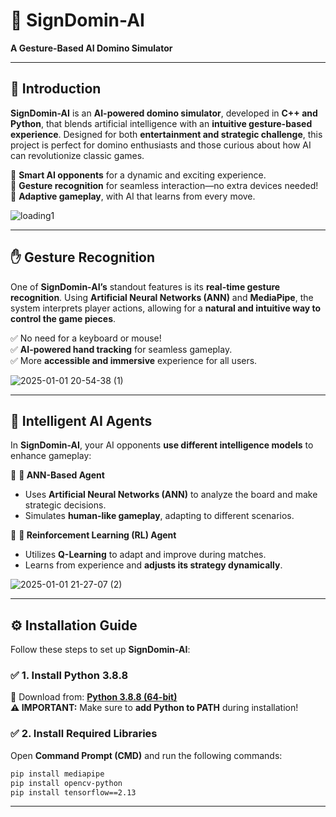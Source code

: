 # 🎲 SignDomin-AI  
**A Gesture-Based AI Domino Simulator**  

---
## 📖 **Introduction**  

**SignDomin-AI** is an **AI-powered domino simulator**, developed in **C++ and Python**, that blends artificial intelligence with an **intuitive gesture-based experience**. Designed for both **entertainment and strategic challenge**, this project is perfect for domino enthusiasts and those curious about how AI can revolutionize classic games.  

🔹 **Smart AI opponents** for a dynamic and exciting experience.  
🔹 **Gesture recognition** for seamless interaction—no extra devices needed!  
🔹 **Adaptive gameplay**, with AI that learns from every move.  

![loading1](https://github.com/user-attachments/assets/84a15e3a-1cc4-433f-9bd4-43c47edbd77a)  

---

## ✋ **Gesture Recognition**  

One of **SignDomin-AI’s** standout features is its **real-time gesture recognition**. Using **Artificial Neural Networks (ANN)** and **MediaPipe**, the system interprets player actions, allowing for a **natural and intuitive way to control the game pieces**.  

✅ No need for a keyboard or mouse!  
✅ **AI-powered hand tracking** for seamless gameplay.  
✅ More **accessible and immersive** experience for all users.  

![2025-01-01 20-54-38 (1)](https://github.com/user-attachments/assets/e5b21645-ec63-4420-ae3b-a3fefd154377)  

---

## 🤖 **Intelligent AI Agents**  

In **SignDomin-AI**, your AI opponents **use different intelligence models** to enhance gameplay:  

🔹 **🧠 ANN-Based Agent**  
- Uses **Artificial Neural Networks (ANN)** to analyze the board and make strategic decisions.  
- Simulates **human-like gameplay**, adapting to different scenarios.  

🔹 **🦾 Reinforcement Learning (RL) Agent**  
- Utilizes **Q-Learning** to adapt and improve during matches.  
- Learns from experience and **adjusts its strategy dynamically**.  

![2025-01-01 21-27-07 (2)](https://github.com/user-attachments/assets/3e562dfe-6506-4949-974b-8704e0821551)  

---

## ⚙️ **Installation Guide**  

Follow these steps to set up **SignDomin-AI**:  

### ✅ **1. Install Python 3.8.8**  
🔗 Download from: **[Python 3.8.8 (64-bit)](https://www.python.org/ftp/python/3.8.8/python-3.8.8-amd64.exe)**  
**⚠️ IMPORTANT:** Make sure to **add Python to PATH** during installation!  

### ✅ **2. Install Required Libraries**  
Open **Command Prompt (CMD)** and run the following commands:  
```bash
pip install mediapipe  
pip install opencv-python  
pip install tensorflow==2.13  
```
---

